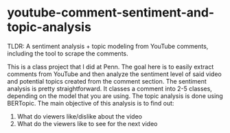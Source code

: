 # youtube-comment-sentiment-and-topic-analysis
TLDR: A sentiment analysis + topic modeling from YouTube comments, including the tool to scrape the comments.

This is a class project that I did at Penn. The goal here is to easily extract comments from YouTube and then analyze the sentiment level of said video and potential topics created from the comment section. The sentiment analysis is pretty straightforward. It classes a comment into 2-5 classes, depending on the model that you are using. The topic analysis is done using BERTopic. The main objective of this analysis is to find out:
1. What do viewers like/dislike about the video
2. What do the viewers like to see for the next video
